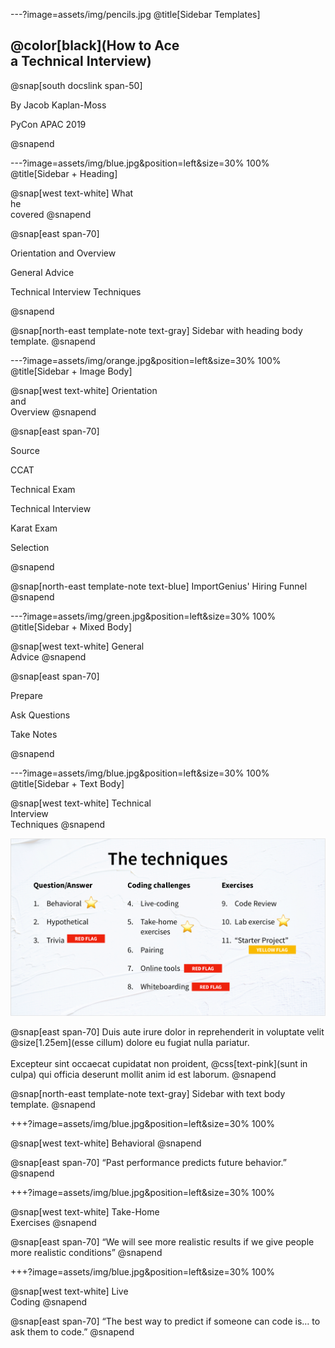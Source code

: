 ---?image=assets/img/pencils.jpg
@title[Sidebar Templates]

## @color[black](How to Ace<br>a Technical Interview)

@snap[south docslink span-50]
<p>By Jacob Kaplan-Moss</p>
<p>PyCon APAC 2019</p>
@snapend


---?image=assets/img/blue.jpg&position=left&size=30% 100%
@title[Sidebar + Heading]

@snap[west text-white]
What<br>he<br>covered
@snapend

@snap[east span-70]
<p>Orientation and Overview</p>
<p>General Advice</p>
<p>Technical Interview Techniques</p>
@snapend

@snap[north-east template-note text-gray]
Sidebar with heading body template.
@snapend


---?image=assets/img/orange.jpg&position=left&size=30% 100%
@title[Sidebar + Image Body]

@snap[west text-white]
Orientation<br>and<br>Overview
@snapend

@snap[east span-70]
<p>Source</p>
<p>CCAT</p>
<p>Technical Exam</p>
<p>Technical Interview</p>
<p>Karat Exam</p>
<p>Selection</p> 
@snapend

@snap[north-east template-note text-blue]
ImportGenius' Hiring Funnel
@snapend


---?image=assets/img/green.jpg&position=left&size=30% 100%
@title[Sidebar + Mixed Body]

@snap[west text-white]
General<br>Advice
@snapend

@snap[east span-70]
<p>Prepare</p>
<p>Ask Questions</p>
<p>Take Notes</p>
@snapend

---?image=assets/img/blue.jpg&position=left&size=30% 100%
@title[Sidebar + Text Body]

@snap[west text-white]
Technical<br>Interview<br>Techniques
@snapend

![Techniques](assets/img/techniques.png)

@snap[east span-70]
Duis aute irure dolor in reprehenderit in voluptate velit @size[1.25em](esse cillum) dolore eu fugiat nulla pariatur.
<br><br>
Excepteur sint occaecat cupidatat non proident, @css[text-pink](sunt in culpa) qui officia deserunt mollit anim id est laborum.
@snapend

@snap[north-east template-note text-gray]
Sidebar with text body template.
@snapend

+++?image=assets/img/blue.jpg&position=left&size=30% 100%

@snap[west text-white]
Behavioral
@snapend

@snap[east span-70]
“Past performance predicts future behavior.”
@snapend

+++?image=assets/img/blue.jpg&position=left&size=30% 100%

@snap[west text-white]
Take-Home<br>Exercises
@snapend

@snap[east span-70]
“We will see more realistic results if we give people more realistic conditions”
@snapend

+++?image=assets/img/blue.jpg&position=left&size=30% 100%

@snap[west text-white]
Live<br>Coding
@snapend

@snap[east span-70]
“The best way to predict if someone can code is… to ask them to code.”
@snapend
